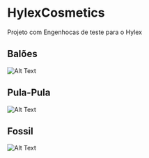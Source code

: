 # HylexCosmetics
Projeto com Engenhocas de teste para o Hylex

## Balões
![Alt Text](https://github.com/GabrielMottaDev/HylexCosmetics/raw/main/docs/baloes.gif)

## Pula-Pula
![Alt Text](https://github.com/GabrielMottaDev/HylexCosmetics/raw/main/docs/pula-pula.gif)

## Fossil
![Alt Text](https://github.com/GabrielMottaDev/HylexCosmetics/raw/main/docs/fossil.gif)
